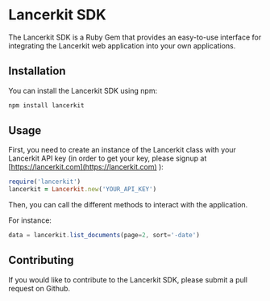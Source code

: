 # Lancerkit SDK

The Lancerkit SDK is a Ruby Gem that provides an easy-to-use interface for integrating the Lancerkit web application into your own applications.

## Installation

You can install the Lancerkit SDK using npm:

```bash 
npm install lancerkit 
``` 

## Usage

First, you need to create an instance of the Lancerkit class with your Lancerkit API key (in order to get your key, please signup at [https://lancerkit.com](https://lancerkit.com) ):

```ruby
require('lancerkit') 
lancerkit = Lancerkit.new('YOUR_API_KEY') 
```

Then, you can call the different methods to interact with the application. 

For instance: 
```js 
data = lancerkit.list_documents(page=2, sort='-date')
```

## Contributing

If you would like to contribute to the Lancerkit SDK, please submit a pull request on Github.